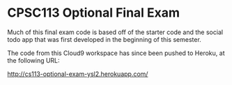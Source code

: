 # CPSC113 Optional Final Exam

Much of this final exam code is based off of the starter code and the social todo
app that was first developed in the beginning of this semester. 

The code from this Cloud9 workspace has since been pushed to Heroku, at the following
URL:

http://cs113-optional-exam-ysl2.herokuapp.com/